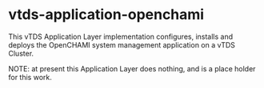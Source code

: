 # vtds-application-openchami

This vTDS Application Layer implementation configures, installs and deploys the OpenCHAMI
system management application on a vTDS Cluster.

NOTE: at present this Application Layer does nothing, and is a place holder for this work.
